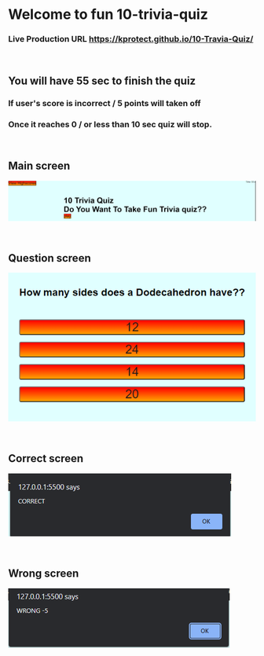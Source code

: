 # Welcome to fun 10-trivia-quiz

### Live Production URL https://kprotect.github.io/10-Travia-Quiz/

</br>

## You will have 55 sec to finish the quiz
### If user's score is incorrect / 5 points will taken off
### Once it reaches 0 / or less than 10 sec quiz will stop.

</br>

## Main screen
![main](./main.PNG)

</br>

## Question screen
![question](./question.PNG)

</br>

## Correct screen
![correct](./correct.PNG)

</br>

## Wrong screen
![wrong](./wrong.PNG)
